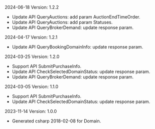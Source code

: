 2024-06-18 Version: 1.2.2
- Update API QueryAuctions: add param AuctionEndTimeOrder.
- Update API QueryAuctions: add param Statuses.
- Update API QueryBrokerDemand: update response param.


2024-04-17 Version: 1.2.1
- Update API QueryBookingDomainInfo: update response param.


2024-03-25 Version: 1.2.0
- Support API SubmitPurchaseInfo.
- Update API CheckSelectedDomainStatus: update response param.
- Update API QueryBrokerDemand: update response param.


2024-03-05 Version: 1.1.0
- Support API SubmitPurchaseInfo.
- Update API CheckSelectedDomainStatus: update response param.


2023-11-14 Version: 1.0.0
- Generated csharp 2018-02-08 for Domain.

